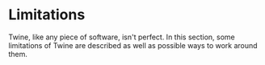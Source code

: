 # Limitations

Twine, like any piece of software, isn't perfect. In this section, some
limitations of Twine are described as well as possible ways to work around them.